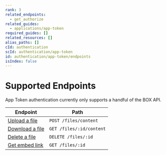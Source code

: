 ```yaml
---
rank: 3
related_endpoints:
  - get_authorize
related_guides:
  - applications/app-token
required_guides: []
related_resources: []
alias_paths: []
cId: authentication
scId: authentication/app-token
id: authentication/app-token/endpoints
isIndex: false
---
```


# Supported Endpoints

App Token authentication currently only supports a handful of the BOX API.

| Endpoint                                     | Path                     |
| -------------------------------------------- | ------------------------ |
| [Upload a file](e://post-files-content)      | `POST /files/content`    |
| [Download a file](e://get-files-id-content)  | `GET /files/:id/content` |
| [Delete a file](e://delete-files-id-content) | `DELETE /files/:id`      |
| [Get embed link](e://get-files--id)          | `GET /files/:id`         |
